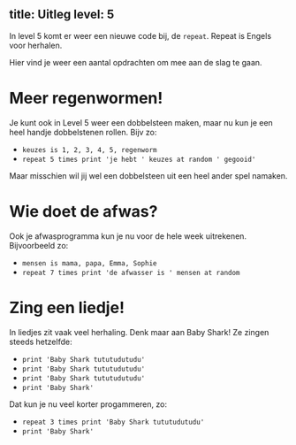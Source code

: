 title: Uitleg
level: 5
---
In level 5 komt er weer een nieuwe code bij, de `repeat`. Repeat is Engels voor herhalen.

Hier vind je weer een aantal opdrachten om mee aan de slag te gaan.

# Meer regenwormen!
Je kunt ook in Level 5 weer een dobbelsteen maken, maar nu kun je een heel handje dobbelstenen rollen. Bijv zo:

* `keuzes is 1, 2, 3, 4, 5, regenworm`
* `repeat 5 times print 'je hebt ' keuzes at random ' gegooid'`

Maar misschien wil jij wel een dobbelsteen uit een heel ander spel namaken.

# Wie doet de afwas?
Ook je afwasprogramma kun je nu voor de hele week uitrekenen. Bijvoorbeeld zo:

* `mensen is mama, papa, Emma, Sophie`
* `repeat 7 times print 'de afwasser is ' mensen at random`

# Zing een liedje!

In liedjes zit vaak veel herhaling. Denk maar aan Baby Shark! Ze zingen steeds hetzelfde:

* `print 'Baby Shark tututudutudu'`
* `print 'Baby Shark tututudutudu'`
* `print 'Baby Shark tututudutudu'`
* `print 'Baby Shark'`

Dat kun je nu veel korter progammeren, zo:
* `repeat 3 times print 'Baby Shark tututudutudu'`
* `print 'Baby Shark'`
